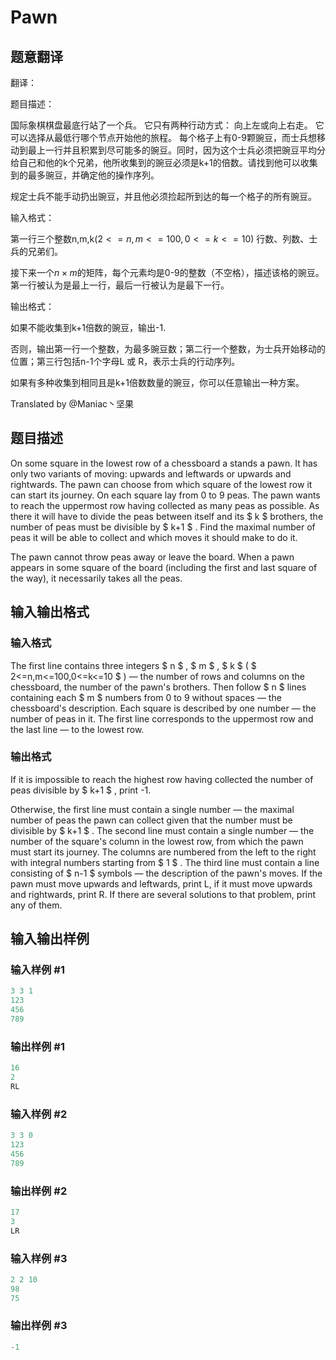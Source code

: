 # Pawn

## 题意翻译

翻译：

题目描述：

国际象棋棋盘最底行站了一个兵。 它只有两种行动方式： 向上左或向上右走。 它可以选择从最低行哪个节点开始他的旅程。 每个格子上有0-9颗豌豆，而士兵想移动到最上一行并且积累到尽可能多的豌豆。同时，因为这个士兵必须把豌豆平均分给自己和他的k个兄弟，他所收集到的豌豆必须是k+1的倍数。请找到他可以收集到的最多豌豆，并确定他的操作序列。

规定士兵不能手动扔出豌豆，并且他必须捡起所到达的每一个格子的所有豌豆。

输入格式：

第一行三个整数n,m,k($2 <= n,m <= 100, 0 <= k <= 10)$ 行数、列数、士兵的兄弟们。

接下来一个$n \times m$的矩阵，每个元素均是0-9的整数（不空格），描述该格的豌豆。第一行被认为是最上一行，最后一行被认为是最下一行。

输出格式：

如果不能收集到k+1倍数的豌豆，输出-1.

否则，输出第一行一个整数，为最多豌豆数；第二行一个整数，为士兵开始移动的位置；第三行包括n-1个字母L 或 R，表示士兵的行动序列。

如果有多种收集到相同且是k+1倍数数量的豌豆，你可以任意输出一种方案。

Translated by @Maniac丶坚果 

## 题目描述

On some square in the lowest row of a chessboard a stands a pawn. It has only two variants of moving: upwards and leftwards or upwards and rightwards. The pawn can choose from which square of the lowest row it can start its journey. On each square lay from 0 to 9 peas. The pawn wants to reach the uppermost row having collected as many peas as possible. As there it will have to divide the peas between itself and its $ k $ brothers, the number of peas must be divisible by $ k+1 $ . Find the maximal number of peas it will be able to collect and which moves it should make to do it.

The pawn cannot throw peas away or leave the board. When a pawn appears in some square of the board (including the first and last square of the way), it necessarily takes all the peas.

## 输入输出格式

### 输入格式

The first line contains three integers $ n $ , $ m $ , $ k $ ( $ 2<=n,m<=100,0<=k<=10 $ ) — the number of rows and columns on the chessboard, the number of the pawn's brothers. Then follow $ n $ lines containing each $ m $ numbers from 0 to 9 without spaces — the chessboard's description. Each square is described by one number — the number of peas in it. The first line corresponds to the uppermost row and the last line — to the lowest row.

### 输出格式

If it is impossible to reach the highest row having collected the number of peas divisible by $ k+1 $ , print -1.

Otherwise, the first line must contain a single number — the maximal number of peas the pawn can collect given that the number must be divisible by $ k+1 $ . The second line must contain a single number — the number of the square's column in the lowest row, from which the pawn must start its journey. The columns are numbered from the left to the right with integral numbers starting from $ 1 $ . The third line must contain a line consisting of $ n-1 $ symbols — the description of the pawn's moves. If the pawn must move upwards and leftwards, print L, if it must move upwards and rightwards, print R. If there are several solutions to that problem, print any of them.

## 输入输出样例

### 输入样例 #1

```cpp
3 3 1
123
456
789

```
### 输出样例 #1

```cpp
16
2
RL

```
### 输入样例 #2

```cpp
3 3 0
123
456
789

```
### 输出样例 #2

```cpp
17
3
LR

```
### 输入样例 #3

```cpp
2 2 10
98
75

```
### 输出样例 #3

```cpp
-1

```
